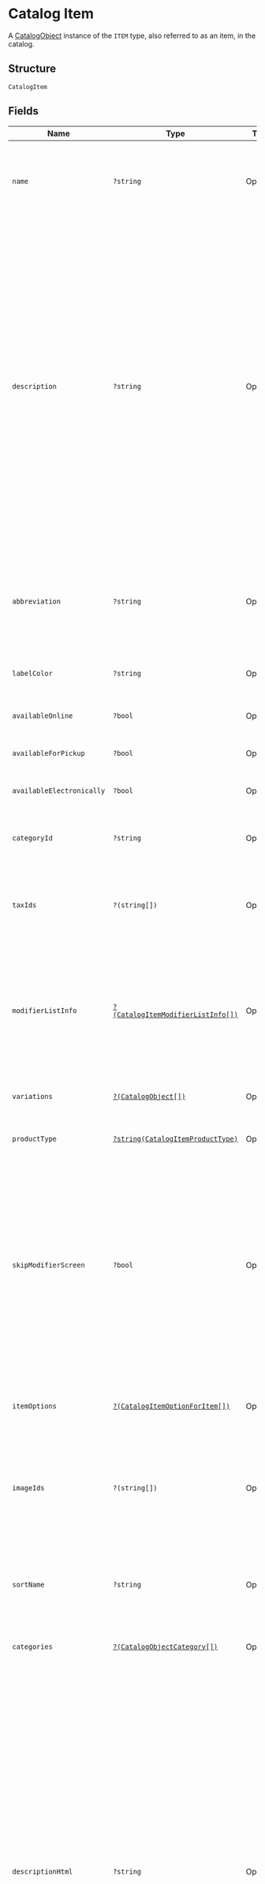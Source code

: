 
# Catalog Item

A [CatalogObject](../../doc/models/catalog-object.md) instance of the `ITEM` type, also referred to as an item, in the catalog.

## Structure

`CatalogItem`

## Fields

| Name | Type | Tags | Description | Getter | Setter |
|  --- | --- | --- | --- | --- | --- |
| `name` | `?string` | Optional | The item's name. This is a searchable attribute for use in applicable query filters, its value must not be empty, and the length is of Unicode code points.<br>**Constraints**: *Maximum Length*: `512` | getName(): ?string | setName(?string name): void |
| `description` | `?string` | Optional | The item's description. This is a searchable attribute for use in applicable query filters, and its value length is of Unicode code points.<br><br>Deprecated at 2022-07-20, this field is planned to retire in 6 months. You should migrate to use `description_html` to set the description<br>of the [CatalogItem](entity:CatalogItem) instance.  The `description` and `description_html` field values are kept in sync. If you try to<br>set the both fields, the `description_html` text value overwrites the `description` value. Updates in one field are also reflected in the other,<br>except for when you use an early version before Square API 2022-07-20 and `description_html` is set to blank, setting the `description` value to null<br>does not nullify `description_html`.<br>**Constraints**: *Maximum Length*: `4096` | getDescription(): ?string | setDescription(?string description): void |
| `abbreviation` | `?string` | Optional | The text of the item's display label in the Square Point of Sale app. Only up to the first five characters of the string are used.<br>This attribute is searchable, and its value length is of Unicode code points.<br>**Constraints**: *Maximum Length*: `24` | getAbbreviation(): ?string | setAbbreviation(?string abbreviation): void |
| `labelColor` | `?string` | Optional | The color of the item's display label in the Square Point of Sale app. This must be a valid hex color code. | getLabelColor(): ?string | setLabelColor(?string labelColor): void |
| `availableOnline` | `?bool` | Optional | If `true`, the item can be added to shipping orders from the merchant's online store. | getAvailableOnline(): ?bool | setAvailableOnline(?bool availableOnline): void |
| `availableForPickup` | `?bool` | Optional | If `true`, the item can be added to pickup orders from the merchant's online store. | getAvailableForPickup(): ?bool | setAvailableForPickup(?bool availableForPickup): void |
| `availableElectronically` | `?bool` | Optional | If `true`, the item can be added to electronically fulfilled orders from the merchant's online store. | getAvailableElectronically(): ?bool | setAvailableElectronically(?bool availableElectronically): void |
| `categoryId` | `?string` | Optional | The ID of the item's category, if any. Deprecated since 2023-12-13. Use `CatalogItem.categories`, instead. | getCategoryId(): ?string | setCategoryId(?string categoryId): void |
| `taxIds` | `?(string[])` | Optional | A set of IDs indicating the taxes enabled for<br>this item. When updating an item, any taxes listed here will be added to the item.<br>Taxes may also be added to or deleted from an item using `UpdateItemTaxes`. | getTaxIds(): ?array | setTaxIds(?array taxIds): void |
| `modifierListInfo` | [`?(CatalogItemModifierListInfo[])`](../../doc/models/catalog-item-modifier-list-info.md) | Optional | A set of `CatalogItemModifierListInfo` objects<br>representing the modifier lists that apply to this item, along with the overrides and min<br>and max limits that are specific to this item. Modifier lists<br>may also be added to or deleted from an item using `UpdateItemModifierLists`. | getModifierListInfo(): ?array | setModifierListInfo(?array modifierListInfo): void |
| `variations` | [`?(CatalogObject[])`](../../doc/models/catalog-object.md) | Optional | A list of [CatalogItemVariation](entity:CatalogItemVariation) objects for this item. An item must have<br>at least one variation. | getVariations(): ?array | setVariations(?array variations): void |
| `productType` | [`?string(CatalogItemProductType)`](../../doc/models/catalog-item-product-type.md) | Optional | The type of a CatalogItem. Connect V2 only allows the creation of `REGULAR` or `APPOINTMENTS_SERVICE` items. | getProductType(): ?string | setProductType(?string productType): void |
| `skipModifierScreen` | `?bool` | Optional | If `false`, the Square Point of Sale app will present the `CatalogItem`'s<br>details screen immediately, allowing the merchant to choose `CatalogModifier`s<br>before adding the item to the cart.  This is the default behavior.<br><br>If `true`, the Square Point of Sale app will immediately add the item to the cart with the pre-selected<br>modifiers, and merchants can edit modifiers by drilling down onto the item's details.<br><br>Third-party clients are encouraged to implement similar behaviors. | getSkipModifierScreen(): ?bool | setSkipModifierScreen(?bool skipModifierScreen): void |
| `itemOptions` | [`?(CatalogItemOptionForItem[])`](../../doc/models/catalog-item-option-for-item.md) | Optional | List of item options IDs for this item. Used to manage and group item<br>variations in a specified order.<br><br>Maximum: 6 item options. | getItemOptions(): ?array | setItemOptions(?array itemOptions): void |
| `imageIds` | `?(string[])` | Optional | The IDs of images associated with this `CatalogItem` instance.<br>These images will be shown to customers in Square Online Store.<br>The first image will show up as the icon for this item in POS. | getImageIds(): ?array | setImageIds(?array imageIds): void |
| `sortName` | `?string` | Optional | A name to sort the item by. If this name is unspecified, namely, the `sort_name` field is absent, the regular `name` field is used for sorting.<br>Its value must not be empty.<br><br>It is currently supported for sellers of the Japanese locale only. | getSortName(): ?string | setSortName(?string sortName): void |
| `categories` | [`?(CatalogObjectCategory[])`](../../doc/models/catalog-object-category.md) | Optional | The list of categories. | getCategories(): ?array | setCategories(?array categories): void |
| `descriptionHtml` | `?string` | Optional | The item's description as expressed in valid HTML elements. The length of this field value, including those of HTML tags,<br>is of Unicode points. With application query filters, the text values of the HTML elements and attributes are searchable. Invalid or<br>unsupported HTML elements or attributes are ignored.<br><br>Supported HTML elements include:<br><br>- `a`: Link. Supports linking to website URLs, email address, and telephone numbers.<br>- `b`, `strong`:  Bold text<br>- `br`: Line break<br>- `code`: Computer code<br>- `div`: Section<br>- `h1-h6`: Headings<br>- `i`, `em`: Italics<br>- `li`: List element<br>- `ol`: Numbered list<br>- `p`: Paragraph<br>- `ul`: Bullet list<br>- `u`: Underline<br><br>Supported HTML attributes include:<br><br>- `align`: Alignment of the text content<br>- `href`: Link destination<br>- `rel`: Relationship between link's target and source<br>- `target`: Place to open the linked document<br>**Constraints**: *Maximum Length*: `65535` | getDescriptionHtml(): ?string | setDescriptionHtml(?string descriptionHtml): void |
| `descriptionPlaintext` | `?string` | Optional | A server-generated plaintext version of the `description_html` field, without formatting tags.<br>**Constraints**: *Maximum Length*: `65535` | getDescriptionPlaintext(): ?string | setDescriptionPlaintext(?string descriptionPlaintext): void |
| `channels` | `?(string[])` | Optional | A list of IDs representing channels, such as a Square Online site, where the item can be made visible or available. | getChannels(): ?array | setChannels(?array channels): void |
| `isArchived` | `?bool` | Optional | Indicates whether this item is archived (`true`) or not (`false`). | getIsArchived(): ?bool | setIsArchived(?bool isArchived): void |
| `ecomSeoData` | [`?CatalogEcomSeoData`](../../doc/models/catalog-ecom-seo-data.md) | Optional | SEO data for for a seller's Square Online store. | getEcomSeoData(): ?CatalogEcomSeoData | setEcomSeoData(?CatalogEcomSeoData ecomSeoData): void |
| `reportingCategory` | [`?CatalogObjectCategory`](../../doc/models/catalog-object-category.md) | Optional | A category that can be assigned to an item or a parent category that can be assigned<br>to another category. For example, a clothing category can be assigned to a t-shirt item or<br>be made as the parent category to the pants category. | getReportingCategory(): ?CatalogObjectCategory | setReportingCategory(?CatalogObjectCategory reportingCategory): void |

## Example (as JSON)

```json
{
  "name": "name6",
  "description": "description6",
  "abbreviation": "abbreviation8",
  "label_color": "label_color8",
  "available_online": false
}
```


